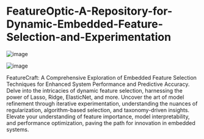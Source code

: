 # FeatureOptic-A-Repository-for-Dynamic-Embedded-Feature-Selection-and-Experimentation

![image](https://github.com/aminebkk/FeatureOptic-A-Repository-for-Dynamic-Embedded-Feature-Selection-and-Experimentation/assets/68397537/afa95573-380f-4e67-a8d0-3ddab2e2ed68)


![image](https://github.com/aminebkk/FeatureOptic-A-Repository-for-Dynamic-Embedded-Feature-Selection-and-Experimentation/assets/68397537/7e4e9aaa-de10-418e-a67a-9f23221d46de)



FeatureCraft: A Comprehensive Exploration of Embedded Feature Selection Techniques for Enhanced System Performance and Predictive Accuracy. Delve into the intricacies of dynamic feature selection, harnessing the power of Lasso, Ridge, ElasticNet, and more. Uncover the art of model refinement through iterative experimentation, understanding the nuances of regularization, algorithm-based selection, and taxonomy-driven insights. Elevate your understanding of feature importance, model interpretability, and performance optimization, paving the path for innovation in embedded systems.
